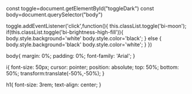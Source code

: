 
const toggle=document.getElementById("toggleDark")
const body=document.querySelector("body")

toggle.addEventListener('click',function(){
    this.classList.toggle('bi-moon');
    if(this.classList.toggle('bi-brightness-high-fill')){
        body.style.background='white'
        body.style.color='black';
    }
    else
    {
        body.style.background='black'
        body.style.color='white';
    }
})



body{
    margin: 0%;
    padding: 0%;
    font-family: 'Arial';
}

i{
    font-size: 50px;
    cursor: pointer;
    position: absolute;
    top: 50%;
    bottom: 50%;
    transform:translate(-50%,-50%);
}

h1{
    font-size: 3rem;
    text-align: center;
}